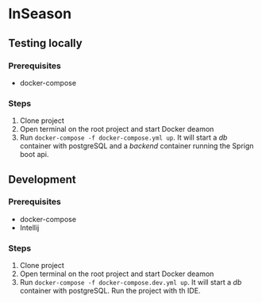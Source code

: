 # InSeason

## Testing locally

### Prerequisites
- docker-compose

### Steps
1. Clone project
2. Open terminal on the root project and start Docker deamon
3. Run `docker-compose -f docker-compose.yml up`. It will start a *db* container with postgreSQL and a *backend* container running the Sprign boot api.

## Development

### Prerequisites
- docker-compose
- Intellij

### Steps
1. Clone project
2. Open terminal on the root project and start Docker deamon
3. Run `docker-compose -f docker-compose.dev.yml up`. It will start a *db* container with postgreSQL. Run the project with th IDE.
